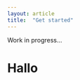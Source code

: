 ```yaml
---
layout: article
title:  "Get started"
---
```


Work in progress...

# Hallo

<!---
    TODO Add content
-->
